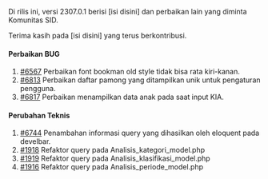 Di rilis ini, versi 2307.0.1 berisi [isi disini] dan perbaikan lain yang diminta Komunitas SID.

Terima kasih pada [isi disini] yang terus berkontribusi.


#### Perbaikan BUG
1. [#6567](https://github.com/OpenSID/OpenSID/issues/6567) Perbaikan font bookman old style tidak bisa rata kiri-kanan.
2. [#6813](https://github.com/OpenSID/OpenSID/issues/6813) Perbaikan daftar pamong yang ditampilkan unik untuk pengaturan pengguna.
3. [#6817](https://github.com/OpenSID/OpenSID/issues/6817) Perbaikan menampilkan data anak pada saat input KIA.

#### Perubahan Teknis
1. [#6744](https://github.com/OpenSID/OpenSID/issues/6744) Penambahan informasi query yang dihasilkan oleh eloquent pada develbar.
2. [#1918](https://github.com/OpenSID/premium/issues/1918) Refaktor query pada Analisis_kategori_model.php
3. [#1919](https://github.com/OpenSID/premium/issues/1919) Refaktor query pada Analisis_klasifikasi_model.php
4. [#1916](https://github.com/OpenSID/premium/issues/1916) Refaktor query pada Analisis_periode_model.php